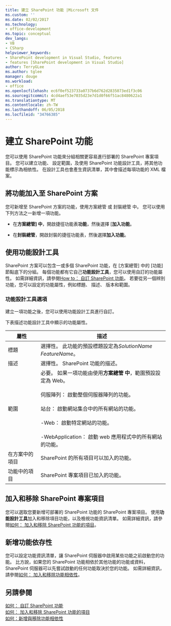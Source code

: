 ```yaml
---
title: 建立 SharePoint 功能 |Microsoft 文件
ms.custom: ''
ms.date: 02/02/2017
ms.technology:
- office-development
ms.topic: conceptual
dev_langs:
- VB
- CSharp
helpviewer_keywords:
- SharePoint development in Visual Studio, features
- features [SharePoint development in Visual Studio]
author: TerryGLee
ms.author: tglee
manager: douge
ms.workload:
- office
ms.openlocfilehash: ec6f0ef523733a0737b6d762d2835073ed1f3c06
ms.sourcegitcommit: 4cd4aef53e7035d23e7d1d0f66f51ac8480622a1
ms.translationtype: MT
ms.contentlocale: zh-TW
ms.lasthandoff: 06/05/2018
ms.locfileid: "34766385"
---
```

# <a name="create-sharepoint-features"></a>建立 SharePoint 功能
  您可以使用 SharePoint 功能來分組相關更容易進行部署的 SharePoint 專案項目。 您可以建立功能、 設定範圍，及使用 SharePoint 功能設計工具，將其他功能標示為相依性。 在設計工具也會產生資訊清單，其中會描述每項功能的 XML 檔案。  
  
## <a name="add-features-to-the-sharepoint-solution"></a>將功能加入至 SharePoint 方案
 您可新增至 SharePoint 方案的功能，使用方案總管 或 封裝總管 中。 您可以使用下列方法之一新增一項功能。  
  
-   在**方案總管] 中**，開啟捷徑功能表**功能**，然後選擇 [**加入功能**。  
  
-   在**封裝總管**，開啟封裝的捷徑功能表，然後選擇**加入功能**。  
  
## <a name="using-the-feature-designer"></a>使用功能設計工具
 SharePoint 方案可以包含一或多個 SharePoint 功能，在 [方案總管] 中的 [功能] 節點底下的分組。 每個功能都有它自己**功能設計工具**，您可以使用自訂的功能屬性。 如需詳細資訊，請參閱[How to： 自訂 SharePoint 功能](../sharepoint/how-to-customize-a-sharepoint-feature.md)。 若要從另一個辨別功能，您可以設定的功能屬性，例如標題、 描述、 版本和範圍。  
  
### <a name="feature-designer-options"></a>功能設計工具選項
 建立一項功能之後，您可以使用功能設計工具進行自訂。  
  
 下表描述功能設計工具中顯示的功能屬性。  
  
|屬性|描述|  
|--------------|-----------------|  
|標題|選擇性。 此功能的預設標題設定為*SolutionName* *FeatureName*。|  
|描述|選擇性。 SharePoint 功能的描述。|  
|範圍|必要。 如果一項功能由使用**方案總管 中**，範圍預設設定為 Web。<br /><br /> 伺服陣列： 啟動整個伺服器陣列的功能。<br /><br /> 站台： 啟動網站集合中的所有網站的功能。<br /><br /> -Web： 啟動特定網站的功能。<br /><br /> -WebApplication： 啟動 web 應用程式中的所有網站的功能。|  
|在方案中的項目|SharePoint 的所有項目可以加入的功能。|  
|功能中的項目|SharePoint 專案項目已加入的功能。|  
  
## <a name="add-and-remove-sharepoint-project-items"></a>加入和移除 SharePoint 專案項目
 您可以選取您要新增可部署的 SharePoint 功能的 SharePoint 專案項目。 使用**功能設計工具**加入和移除項目功能，以及檢視功能資訊清單。 如需詳細資訊，請參閱[如何： 加入和移除 SharePoint 功能的項目](../sharepoint/how-to-add-and-remove-items-to-sharepoint-features.md)。  
  
## <a name="add-feature-dependencies"></a>新增功能依存性
 您可以設定功能資訊清單，讓 SharePoint 伺服器中啟用某些功能之前啟動您的功能。 比方說，如果您的 SharePoint 功能相依於其他功能的功能或資料，SharePoint 伺服器可以先嘗試啟動的任何功能取決於您的功能。 如需詳細資訊，請參閱[如何： 加入和移除功能相依性](../sharepoint/how-to-add-and-remove-feature-dependencies.md)。  
  
## <a name="see-also"></a>另請參閱
 [如何： 自訂 SharePoint 功能](../sharepoint/how-to-customize-a-sharepoint-feature.md)   
 [如何： 加入和移除 SharePoint 功能的項目](../sharepoint/how-to-add-and-remove-items-to-sharepoint-features.md)   
 [如何：新增與移除功能相依性](../sharepoint/how-to-add-and-remove-feature-dependencies.md)  
  
  

